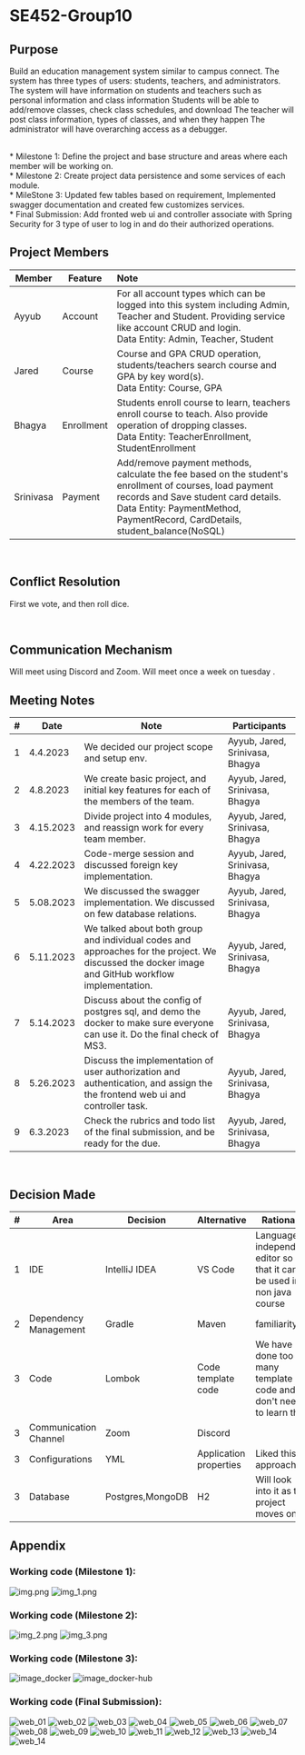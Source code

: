 # SE452-Group10

## Purpose

Build an education management system similar to campus connect. The system has three types of users: students, teachers,
and administrators. The system will have information on students and teachers such as personal information and class
information
Students will be able to add/remove classes, check class schedules, and download
The teacher will post class information, types of classes, and when they happen
The administrator will have overarching access as a debugger.

<br>
* Milestone 1: Define the project and base structure and areas where each member will be working on.<br />
* Milestone 2: Create project data persistence and some services of each module.<br />
* MileStone 3: Updated few tables based on requirement, Implemented swagger documentation and created few customizes services.<br />
* Final Submission: Add fronted web ui and controller associate with Spring Security for 3 type of user to log in and do their authorized operations.

## Project Members

| Member    | Feature    | Note                                                                                                                                                                                                                                |
|-----------|------------|:------------------------------------------------------------------------------------------------------------------------------------------------------------------------------------------------------------------------------------|
| Ayyub     | Account    | For all account types which can be logged into this system including Admin, Teacher and Student. Providing service like account CRUD and login.<br />Data Entity: Admin, Teacher, Student                                           |
| Jared     | Course     | Course and GPA CRUD operation, students/teachers search course and GPA by key word(s).<br />Data Entity: Course, GPA                                                                                                                |
| Bhagya    | Enrollment | Students enroll course to learn, teachers enroll course to teach. Also provide operation of dropping classes.<br />Data Entity: TeacherEnrollment, StudentEnrollment                                                                |
| Srinivasa | Payment    | Add/remove payment methods, calculate the fee based on the student's enrollment of courses, load payment records and Save student card details.<br />Data Entity: PaymentMethod, PaymentRecord, CardDetails, student_balance(NoSQL) |

<br/>

## Conflict Resolution

First we vote, and then roll dice.

<br/>

## Communication Mechanism

Will meet using Discord and Zoom. Will meet once a week on tuesday .

## Meeting Notes

| # | Date      | Note                                                                                                                                              | Participants                    |
|---|-----------|---------------------------------------------------------------------------------------------------------------------------------------------------|---------------------------------|
| 1 | 4.4.2023  | We decided our project scope and setup env.                                                                                                       | Ayyub, Jared, Srinivasa, Bhagya |
| 2 | 4.8.2023  | We create basic project, and initial key features for each of the members of the team.                                                            | Ayyub, Jared, Srinivasa, Bhagya |
| 3 | 4.15.2023 | Divide project into 4 modules, and reassign work for every team member.                                                                           | Ayyub, Jared, Srinivasa, Bhagya |
| 4 | 4.22.2023 | Code-merge session and discussed foreign key implementation.                                                                                      | Ayyub, Jared, Srinivasa, Bhagya |
| 5 | 5.08.2023 | We discussed the swagger implementation. We discussed on few database relations.                                                                  | Ayyub, Jared, Srinivasa, Bhagya |
| 6 | 5.11.2023 | We talked about both group and individual codes and approaches for the project. We discussed the docker image and GitHub workflow implementation. | Ayyub, Jared, Srinivasa, Bhagya |
| 7 | 5.14.2023 | Discuss about the config of postgres sql, and demo the docker to make sure everyone can use it. Do the final check of MS3.                        | Ayyub, Jared, Srinivasa, Bhagya |
| 8 | 5.26.2023 | Discuss the implementation of user authorization and authentication, and assign the the frontend web ui and controller task.                      | Ayyub, Jared, Srinivasa, Bhagya |
| 9 | 6.3.2023  | Check the rubrics and todo list of the final submission, and be ready for the due.                                                                | Ayyub, Jared, Srinivasa, Bhagya |

<br/>

## Decision Made

| # | Area                  | Decision         | Alternative            | Rationale                                                             |
|---|-----------------------|------------------|------------------------|-----------------------------------------------------------------------|
| 1 | IDE                   | IntelliJ IDEA    | VS Code                | Language independent editor so that it can be used in non java course |
| 2 | Dependency Management | Gradle           | Maven                  | familiarity                                                           |
| 3 | Code                  | Lombok           | Code template code     | We have done too many template code and so don't need to learn that   |
| 3 | Communication Channel | Zoom             | Discord                |                                                                       |
| 3 | Configurations        | YML              | Application properties | Liked this approach                                                   |
| 3 | Database              | Postgres,MongoDB | H2                     | Will look into it as the project moves on.                            |

## Appendix

### Working code (Milestone 1):

![img.png](src/main/resources/img/img.png)
![img_1.png](src/main/resources/img/img_1.png)

### Working code (Milestone 2):

![img_2.png](src/main/resources/img/img_2.png)
![img_3.png](src/main/resources/img/img_3.png)

### Working code (Milestone 3):

![image_docker](src/main/resources/img/img_docker.png)
![image_docker-hub](src/main/resources/img/img_docker-hub.png)

### Working code (Final Submission):

![web_01](src/main/resources/img/web/web_01_login.png)
![web_02](src/main/resources/img/web/web_02_admin_login.png)
![web_03](src/main/resources/img/web/web_03_student_list.png)
![web_04](src/main/resources/img/web/web_04_student_create.png)
![web_05](src/main/resources/img/web/web_05_student_update.png)
![web_06](src/main/resources/img/web/web_06_teacher_list.png)
![web_07](src/main/resources/img/web/web_07_course_list.png)
![web_08](src/main/resources/img/web/web_08_course_update.png)
![web_09](src/main/resources/img/web/web_09_student_login.png)
![web_10](src/main/resources/img/web/web_10_search_course.png)
![web_11](src/main/resources/img/web/web_11_course_result.png)
![web_12](src/main/resources/img/web/web_12_payment_form.png)
![web_13](src/main/resources/img/web/web_13_student_pay_with_card.png)
![web_14](src/main/resources/img/web/web_14-view_trans_admin.png)
![web_14](src/main/resources/img/web/web_15_form_to_create_card.png)